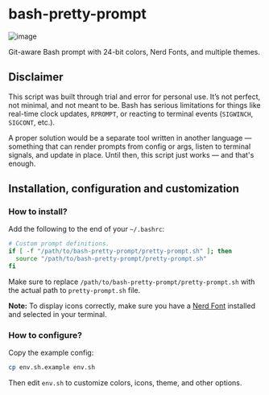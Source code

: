 # bash-pretty-prompt

![image](https://github.com/user-attachments/assets/b50805e8-4225-4a19-8030-892966afe09a)

Git-aware Bash prompt with 24-bit colors, Nerd Fonts, and multiple themes.

## Disclaimer

This script was built through trial and error for personal use. It’s not perfect, not minimal, and not meant to be. Bash has serious limitations for things like real-time clock updates, `RPROMPT`, or reacting to terminal events (`SIGWINCH`, `SIGCONT`, etc.).

A proper solution would be a separate tool written in another language — something that can render prompts from config or args, listen to terminal signals, and update in place. Until then, this script just works — and that's enough.

## Installation, configuration and customization

### How to install?

Add the following to the end of your `~/.bashrc`:

```bash
# Custom prompt definitions.
if [ -f "/path/to/bash-pretty-prompt/pretty-prompt.sh" ]; then
  source "/path/to/bash-pretty-prompt/pretty-prompt.sh"
fi
```

Make sure to replace `/path/to/bash-pretty-prompt/pretty-prompt.sh` with the actual path to `pretty-prompt.sh` file.

**Note:** To display icons correctly, make sure you have a [Nerd Font](https://www.nerdfonts.com/) installed and selected in your terminal.

### How to configure?

Copy the example config:

```bash
cp env.sh.example env.sh
```

Then edit `env.sh` to customize colors, icons, theme, and other options.

